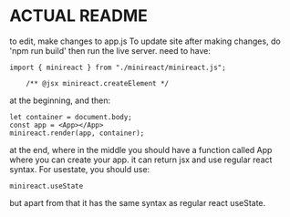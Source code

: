 # ACTUAL README

to edit, make changes to app.js
To update site after making changes, do 'npm run build' then run the live server.
need to have:

    import { minireact } from "./minireact/minireact.js";

        /** @jsx minireact.createElement */

at the beginning, and then:

    let container = document.body;
    const app = <App></App>
    minireact.render(app, container);

at the end, where in the middle you should have a function called App where you can create your app. it can return jsx and use regular react syntax. For usestate, you should use:

    minireact.useState

but apart from that it has the same syntax as regular react useState.